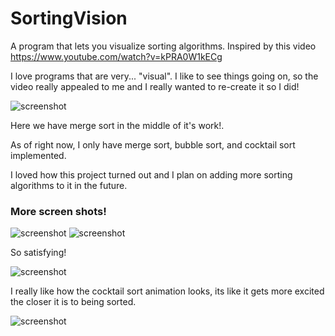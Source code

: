 # SortingVision
A program that lets you visualize sorting algorithms. Inspired by this video https://www.youtube.com/watch?v=kPRA0W1kECg

I love programs that are very... "visual". I like to see things going on, so the video really appealed to me and I really
wanted to re-create it so I did!

![screenshot](http://imgur.com/xuDtLaS)

Here we have merge sort in the middle of it's work!.

As of right now, I only have merge sort, bubble sort, and cocktail sort implemented.

I loved how this project turned out and I plan on adding more sorting algorithms to it in the future. 

### More screen shots!

![screenshot](http://imgur.com/XON6CW6)
![screenshot](http://imgur.com/2U5Kz4m)

So satisfying!

![screenshot](http://imgur.com/dQEkoOT)

I really like how the cocktail sort animation looks, its like it gets more excited the closer it is to being sorted.

![screenshot](http://imgur.com/9emV8jZ)
